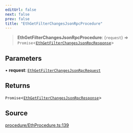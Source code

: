 ```yaml
---
editUrl: false
next: false
prev: false
title: "EthGetFilterChangesJsonRpcProcedure"
---
```


> **EthGetFilterChangesJsonRpcProcedure**: (`request`) => `Promise`\<[`EthGetFilterChangesJsonRpcResponse`](/reference/tevm/procedures-types/type-aliases/ethgetfilterchangesjsonrpcresponse/)\>

## Parameters

• **request**: [`EthGetFilterChangesJsonRpcRequest`](/reference/tevm/procedures-types/type-aliases/ethgetfilterchangesjsonrpcrequest/)

## Returns

`Promise`\<[`EthGetFilterChangesJsonRpcResponse`](/reference/tevm/procedures-types/type-aliases/ethgetfilterchangesjsonrpcresponse/)\>

## Source

[procedure/EthProcedure.ts:139](https://github.com/evmts/tevm-monorepo/blob/main/packages/procedures-types/src/procedure/EthProcedure.ts#L139)
